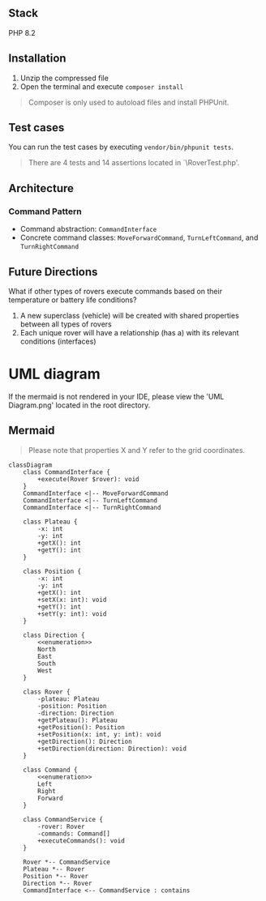 ## Stack

PHP 8.2

## Installation

1. Unzip the compressed file
2. Open the terminal and execute `composer install`

> Composer is only used to autoload files and install PHPUnit.

## Test cases

You can run the test cases by executing `vendor/bin/phpunit tests`.

> There are 4 tests and 14 assertions located in `\RoverTest.php'.

## Architecture

### Command Pattern

- Command abstraction: `CommandInterface`
- Concrete command classes: `MoveForwardCommand`, `TurnLeftCommand`, and `TurnRightCommand`

## Future Directions

What if other types of rovers execute commands based on their temperature or battery life conditions? 

1. A new superclass (vehicle) will be created with shared properties between all types of rovers
2. Each unique rover will have a relationship (has a) with its relevant conditions (interfaces)

# UML diagram

If the mermaid is not rendered in your IDE, please view the 'UML Diagram.png' located in the root directory.

## Mermaid

> Please note that properties X and Y refer to the grid coordinates.

```mermaid
classDiagram
    class CommandInterface {
        +execute(Rover $rover): void
    }
    CommandInterface <|-- MoveForwardCommand
    CommandInterface <|-- TurnLeftCommand
    CommandInterface <|-- TurnRightCommand

    class Plateau {
        -x: int
        -y: int
        +getX(): int
        +getY(): int
    }

    class Position {
        -x: int
        -y: int
        +getX(): int
        +setX(x: int): void
        +getY(): int
        +setY(y: int): void
    }

    class Direction {
        <<enumeration>>
        North
        East
        South
        West
    }

    class Rover {
        -plateau: Plateau
        -position: Position
        -direction: Direction
        +getPlateau(): Plateau
        +getPosition(): Position
        +setPosition(x: int, y: int): void
        +getDirection(): Direction
        +setDirection(direction: Direction): void
    }

    class Command {
        <<enumeration>>
        Left
        Right
        Forward
    }

    class CommandService {
        -rover: Rover
        -commands: Command[]
        +executeCommands(): void
    }

    Rover *-- CommandService
    Plateau *-- Rover
    Position *-- Rover
    Direction *-- Rover
    CommandInterface <-- CommandService : contains
```

